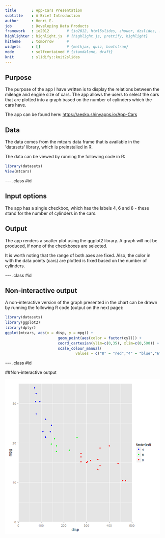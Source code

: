 ```yaml
---
title       : App-Cars Presentation
subtitle    : A Brief Introduction
author      : Henri E.
job         : Developing Data Products
framework   : io2012        # {io2012, html5slides, shower, dzslides, ...}
highlighter : highlight.js  # {highlight.js, prettify, highlight}
hitheme     : tomorrow      # 
widgets     : []            # {mathjax, quiz, bootstrap}
mode        : selfcontained # {standalone, draft}
knit        : slidify::knit2slides
---
```


## Purpose

The purpose of the app I have written is to display the relations between
the mileage and engine size of cars. The app allows the users to select
the cars that are plotted into a graph based on the number of cylinders which
the cars have.

The app can be found here: https://aesko.shinyapps.io/App-Cars

## Data

The data comes from the mtcars data frame that is available in the 'datasets'
library, which is preinstalled in R.

The data can be viewed by running the following code in R:


```r
library(datasets)
View(mtcars)
```

--- .class #id 

## Input options

The app has a single checkbox, which has the labels 4, 6 and 8 - these stand for
the number of cylinders in the cars.

## Output

The app renders a scatter plot using the ggplot2 library. A graph will not be
produced, if none of the checkboxes are selected.

It is worth noting that the range of both axes are fixed. Also, the color in
with the data points (cars) are plotted is fixed based on the number of cylinders.

--- .class #id

## Non-interactive output

A non-interactive version of the graph presented in the chart can be drawn by running
the following R code (output on the next page):




```r
library(datasets)
library(ggplot2)
library(dplyr)
ggplot(mtcars, aes(x = disp, y = mpg)) + 
                        geom_point(aes(color = factor(cyl))) +
                        coord_cartesian(ylim=c(0,35), xlim=c(0,500)) +
                        scale_colour_manual(
                                values = c("8" = "red","4" = "blue","6" = "green"))
```

--- .class #id

##Non-interactive output

![plot of chunk unnamed-chunk-3](assets/fig/unnamed-chunk-3-1.png) 
